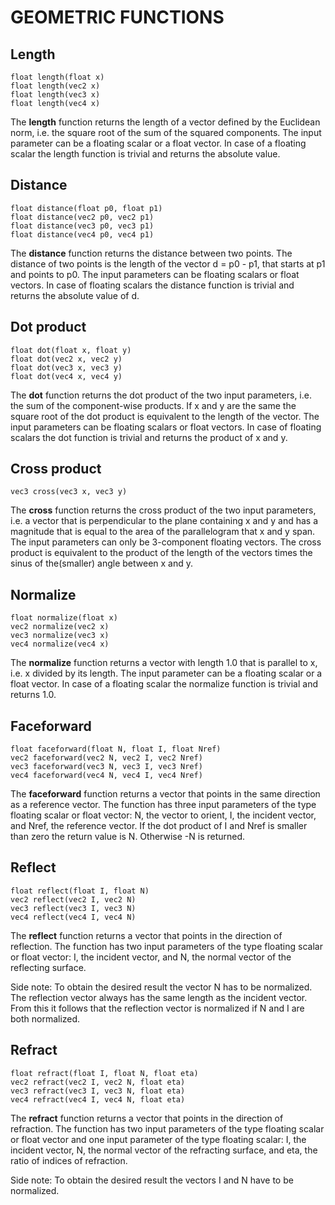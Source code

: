 

# GEOMETRIC FUNCTIONS



## Length

    float length(float x)  
    float length(vec2 x)  
    float length(vec3 x)  
    float length(vec4 x)

The **length** function returns the length of a vector defined by the Euclidean norm, i.e. the square root of the sum of the squared components. The input parameter can be a floating scalar or a float vector. In case of a floating scalar the length function is trivial and returns the absolute value.



## Distance

    float distance(float p0, float p1)  
    float distance(vec2 p0, vec2 p1)  
    float distance(vec3 p0, vec3 p1)  
    float distance(vec4 p0, vec4 p1)

The **distance** function returns the distance between two points. The distance of two points is the length of the vector d = p0 - p1, that starts at p1 and points to p0\. The input parameters can be floating scalars or float vectors. In case of floating scalars the distance function is trivial and returns the absolute value of d.



## Dot product

    float dot(float x, float y)  
    float dot(vec2 x, vec2 y)  
    float dot(vec3 x, vec3 y)  
    float dot(vec4 x, vec4 y)

The **dot** function returns the dot product of the two input parameters, i.e. the sum of the component-wise products. If x and y are the same the square root of the dot product is equivalent to the length of the vector. The input parameters can be floating scalars or float vectors. In case of floating scalars the dot function is trivial and returns the product of x and y.



## Cross product

    vec3 cross(vec3 x, vec3 y)

The **cross** function returns the cross product of the two input parameters, i.e. a vector that is perpendicular to the plane containing x and y and has a magnitude that is equal to the area of the parallelogram that x and y span. The input parameters can only be 3-component floating vectors. The cross product is equivalent to the product of the length of the vectors times the sinus of the(smaller) angle between x and y.



## Normalize

    float normalize(float x)  
    vec2 normalize(vec2 x)  
    vec3 normalize(vec3 x)  
    vec4 normalize(vec4 x)

The **normalize** function returns a vector with length 1.0 that is parallel to x, i.e. x divided by its length. The input parameter can be a floating scalar or a float vector. In case of a floating scalar the normalize function is trivial and returns 1.0.



## Faceforward

    float faceforward(float N, float I, float Nref)  
    vec2 faceforward(vec2 N, vec2 I, vec2 Nref)  
    vec3 faceforward(vec3 N, vec3 I, vec3 Nref)  
    vec4 faceforward(vec4 N, vec4 I, vec4 Nref)

The **faceforward** function returns a vector that points in the same direction as a reference vector. The function has three input parameters of the type floating scalar or float vector: N, the vector to orient, I, the incident vector, and Nref, the reference vector. If the dot product of I and Nref is smaller than zero the return value is N. Otherwise -N is returned.



## Reflect

    float reflect(float I, float N)  
    vec2 reflect(vec2 I, vec2 N)  
    vec3 reflect(vec3 I, vec3 N)  
    vec4 reflect(vec4 I, vec4 N)

The **reflect** function returns a vector that points in the direction of reflection. The function has two input parameters of the type floating scalar or float vector: I, the incident vector, and N, the normal vector of the reflecting surface.

Side note: To obtain the desired result the vector N has to be normalized. The reflection vector always has the same length as the incident vector. From this it follows that the reflection vector is normalized if N and I are both normalized.



## Refract

    float refract(float I, float N, float eta)  
    vec2 refract(vec2 I, vec2 N, float eta)  
    vec3 refract(vec3 I, vec3 N, float eta)  
    vec4 refract(vec4 I, vec4 N, float eta)

The **refract** function returns a vector that points in the direction of refraction. The function has two input parameters of the type floating scalar or float vector and one input parameter of the type floating scalar: I, the incident vector, N, the normal vector of the refracting surface, and eta, the ratio of indices of refraction.

Side note: To obtain the desired result the vectors I and N have to be normalized.

